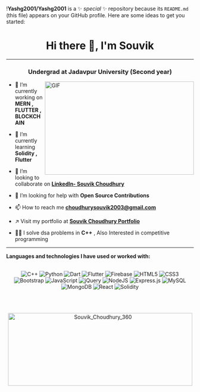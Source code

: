 !**Yashg2001/Yashg2001** is a ✨ _special_ ✨ repository because its `README.md` (this file) appears on your GitHub profile.
Here are some ideas to get you started:
<br>

<h1 align="center">Hi there 👋, I'm Souvik </h1>
<hr>
<h3 align="center">Undergrad at Jadavpur University (Second year) </h3>
<img align="right" alt="GIF" src="https://miro.medium.com/max/875/1*Urc28sbnORGOW5oyohQ06g.gif" width="400px" height="250" />
</a>


- 🔭 I’m currently working on **MERN , FLUTTER , BLOCKCHAIN**

- 🌱 I’m currently learning **Solidity , Flutter**

- 👯 I’m looking to collaborate on **[LinkedIn- Souvik Choudhury](https://www.linkedin.com/in/souvik-choudhury-07275a1b1/)**

- 🤝 I’m looking for help with **Open Source Contributions**

- 📫 How to reach me **choudhurysouvik2003@gmail.com**

- ↗ Visit my portfolio at **[Souvik Choudhury Portfolio](https://souvikchoudhury.xyz/)**

- 👨‍💻 I solve dsa problems in **C++** , Also Interested in competitive programming



<hr>

**Languages and technologies I have used or worked with:** 
<br>
<br>
<p align="center">
<img alt="C++" src="https://img.shields.io/badge/c++%20-%2300599C.svg?&style=for-the-badge&logo=c%2B%2B&ogoColor=white"/>
<img alt="Python" src="https://img.shields.io/badge/python%20-%2314354C.svg?&style=for-the-badge&logo=python&logoColor=white"/>
<img alt="Dart" src="https://img.shields.io/badge/dart-%230175C2.svg?&style=for-the-badge&logo=dart&logoColor=white"/>
<img alt="Flutter" src="https://img.shields.io/badge/Flutter%20-%2302569B.svg?&style=for-the-badge&logo=Flutter&logoColor=white" />
<img alt="Firebase" src="https://img.shields.io/badge/firebase%20-%23039BE5.svg?&style=for-the-badge&logo=firebase"/>
<img alt="HTML5" src="https://img.shields.io/badge/html5%20-%23E34F26.svg?&style=for-the-badge&logo=html5&logoColor=white"/>
<img alt="CSS3" src="https://img.shields.io/badge/css3%20-%231572B6.svg?&style=for-the-badge&logo=css3&logoColor=white"/>
<img alt="Bootstrap" src="https://img.shields.io/badge/bootstrap%20-%23563D7C.svg?&style=for-the-badge&logo=bootstrap&logoColor=white"/>
<img alt="JavaScript" src="https://img.shields.io/badge/javascript%20-%23323330.svg?&style=for-the-badge&logo=javascript&logoColor=%23F7DF1E"/>
<img alt="jQuery" src="https://img.shields.io/badge/jquery%20-%230769AD.svg?&style=for-the-badge&logo=jquery&logoColor=white"/>
<img alt="NodeJS" src="https://img.shields.io/badge/node.js%20-%2343853D.svg?&style=for-the-badge&logo=node.js&logoColor=white"/>
<img alt="Express.js" src="https://img.shields.io/badge/express.js%20-%23404d59.svg?&style=for-the-badge"/>
<img alt="MySQL" src="https://img.shields.io/badge/mysql-%2300f.svg?&style=for-the-badge&logo=mysql&logoColor=white"/>
<img alt="MongoDB" src ="https://img.shields.io/badge/MongoDB-%234ea94b.svg?&style=for-the-badge&logo=mongodb&logoColor=white"/>
<img alt="React" src="https://img.shields.io/badge/react%20-%2320232a.svg?&style=for-the-badge&logo=react&logoColor=%2361DAFB"/>
<img alt="Solidity" src="https://img.shields.io/badge/Solidity-e6e6e6?style=for-the-badge&logo=solidity&logoColor=black"/>
</p>


<br>
<br>
<p align="center"><img align="center" src="https://github-readme-stats.vercel.app/api?username=SouvikChoudhury360&theme=dark&show_icons=true" height="195" width="495" alt="Souvik_Choudhury_360" /></p>

